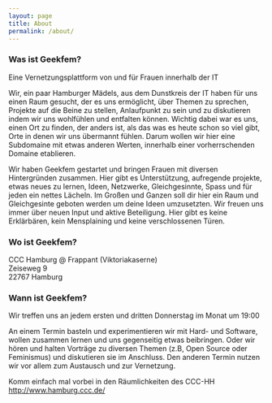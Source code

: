 ```yaml
---
layout: page
title: About
permalink: /about/
---
```


### Was ist Geekfem?
Eine Vernetzungsplattform von und für Frauen innerhalb der IT

Wir, ein paar Hamburger Mädels, aus dem Dunstkreis der IT haben für uns einen Raum  gesucht, der es uns ermöglicht, über Themen zu sprechen, Projekte auf die Beine zu stellen, Anlaufpunkt zu sein und zu diskutieren indem wir uns wohlfühlen und entfalten können.
Wichtig dabei war es uns, einen Ort zu finden, der anders ist, als das was es heute schon so viel gibt, Orte in denen wir uns übermannt fühlen. Darum wollen wir hier eine Subdomaine mit etwas anderen Werten, innerhalb einer vorherrschenden Domaine etablieren.

Wir haben Geekfem gestartet und bringen Frauen mit diversen Hintergründen zusammen.
Hier gibt es Unterstützung, aufregende projekte, etwas neues zu lernen, Ideen, Netzwerke, Gleichgesinnte, Spass und für jeden ein nettes Lächeln. Im Großen und Ganzen soll dir hier ein Raum und Gleichgesinte geboten werden um deine Ideen umzusetzten. Wir freuen uns immer über neuen Input und aktive Beteiligung. Hier gibt es keine Erklärbären, kein Mensplaining und keine verschlossenen Türen.

### Wo ist Geekfem?
CCC Hamburg @ Frappant (Viktoriakaserne)  
Zeiseweg 9  
22767 Hamburg  

### Wann ist Geekfem?  
Wir treffen uns an jedem ersten und dritten Donnerstag im Monat um 19:00  

An einem Termin basteln und experimentieren wir mit Hard- und Software, wollen zusammen lernen und uns gegenseitig etwas beibringen. Oder wir hören und halten Vorträge zu diversen Themen (z.B, Open Source oder Feminismus) und diskutieren sie im Anschluss. Den anderen Termin nutzen wir vor allem zum Austausch und zur Vernetzung.

Komm einfach mal vorbei in den Räumlichkeiten des CCC-HH
<a href='http://www.hamburg.ccc.de/'>http://www.hamburg.ccc.de/</a>
